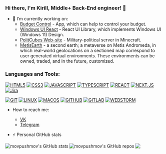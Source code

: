 ### Hi there, I'm Kirill, Middle+ Back-End engineer! 👋

- 🔭 I’m currently working on:
  - [Budget Control](https://github.com/movpushmov/Budget-Control) - App, which can help to control your budget.
  - [Windows UI React](https://github.com/movpushmov/winui-react) - React UI Library, which implements Windows UI (Windows 11) Design.
  - [PolitCubes Web-site](https://vk.com/politcubes) - Military-political server in Minecraft.
  - [MetisEarth](https://www.metisearth.com/) - a second earth; a metaverse on Metis Andromeda, in which real-world geolocations on a sectioned map correspond to user generated virtual environments. These environments can be owned, traded, and in the future, customized.

### Languages and Tools:

[![HTML5](https://img.shields.io/badge/HTML5-grey.svg?style=for-the-badge&logo=HTML5)](#)
[![CSS3](https://img.shields.io/badge/CSS3-grey.svg?style=for-the-badge&logo=CSS3)](#)
[![JAVASCRIPT](https://img.shields.io/badge/-JavaScript-grey?style=for-the-badge&logo=JavaScript&logoColor=E9D54D)](#)
[![TYPESCRIPT](https://img.shields.io/badge/-TypeScript-grey?style=for-the-badge&logo=TypeScript&logoColor=3178c6)](#)
[![REACT](https://img.shields.io/badge/-React-grey?style=for-the-badge&logo=React&logoColor=3178c6)](#)
[![NEXT.JS](https://img.shields.io/badge/-NextJS-grey?style=for-the-badge&logo=NextJS&logoColor=3178c6)](#)
[![Jira](https://img.shields.io/badge/-Jira-grey?style=for-the-badge&logo=Jira&logoColor=3178c6)](#)

[![GIT](https://img.shields.io/badge/-Git-grey.svg?style=for-the-badge&logo=Git)](#)
[![LINUX](https://img.shields.io/badge/-Linux-grey.svg?style=for-the-badge&logo=Linux)](#)
[![MACOS](https://img.shields.io/badge/MacOS-grey.svg?style=for-the-badge&logo=Macos)](#)
[![GITHUB](https://img.shields.io/badge/-Github-grey.svg?style=for-the-badge&logo=Github)](#)
[![GITLAB](https://img.shields.io/badge/-Gitlab-grey.svg?style=for-the-badge&logo=Gitlab)](#)
[![WEBSTORM](https://img.shields.io/badge/Webstorm-grey.svg?style=for-the-badge&logo=Webstorm)](#)

- How to reach me:
  - [VK](https://vk.com/movpushmov)
  - [Telegram](https://t.me/movpushmov)

- :zap: Personal GitHub stats

<img align="left" alt="movpushmov's GitHub stats" src="https://github-readme-stats.asklar.vercel.app/api?username=movpushmov&show_icons=true&hide_border=true" />
<img align="left" alt="movpushmov's GitHub repos" src="https://github-readme-stats.asklar.vercel.app/api/top-langs?username=movpushmov&hide_border=true" />

<img src="https://user-images.githubusercontent.com/49155506/136664698-49d3249c-2ef2-450a-a879-e8ae4a0f13c3.gif"/>
